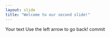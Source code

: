 ```yaml
---
layout: slide
title: "Welcome to our second slide!"
---
```

Your text
Use the left arrow to go back!
commit

